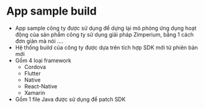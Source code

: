 # App sample build
- App sample công ty được sử dụng để dựng lại mô phỏng ứng dụng hoạt động của sản phẩm công ty sử dụng giải pháp Zimperium, bằng 1 cách đơn giản mà nói ....
- Hệ thống build của công ty được dựa trên tích hợp SDK mới từ phiên bản mới
- Gồm 4 loại framework
  + Cordova
  + Flutter
  + Native
  + React-Native
  + Xamarin
- Gồm 1 file Java được sử dụng để patch SDK